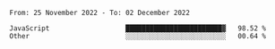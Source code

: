 <!--START_SECTION:waka-->

```text
From: 25 November 2022 - To: 02 December 2022

JavaScript                   ████████████████████████▓   98.52 %
Other                        ░░░░░░░░░░░░░░░░░░░░░░░░░   00.64 %
```

<!--END_SECTION:waka-->

